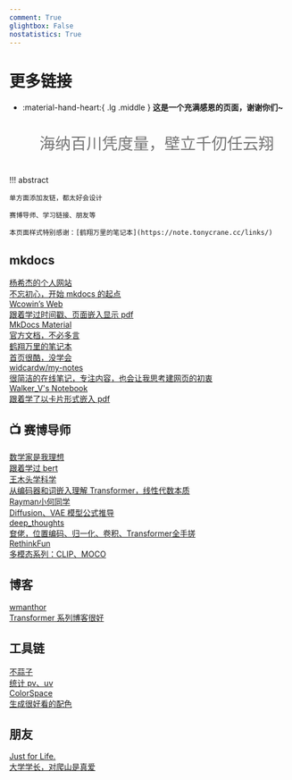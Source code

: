 ```yaml
---
comment: True
glightbox: False
nostatistics: True
---
```


# 更多链接

<div class="grid cards" markdown>

-   :material-hand-heart:{ .lg .middle } __这是一个充满感恩的页面，谢谢你们~__

    <p style="font-size: 28px; line-height: 2; color: #757575; text-align: center;">海纳百川凭度量，壁立千仞任云翔</p>
        
</div>

!!! abstract 
    

    单方面添加友链，都太好会设计
    
    赛博导师、学习链接、朋友等
    
    本页面样式特别感谢：[鹤翔万里的笔记本](https://note.tonycrane.cc/links/)

## mkdocs

<div class="flink-list">

  <div class="flink-list-item">
    <a href="https://yang-xijie.github.io/" title="杨希杰的个人网站" target="_blank">
      <div class="flink-item-name">杨希杰的个人网站</div>
      <div class="flink-item-desc">不忘初心，开始 mkdocs 的起点</div>
    </a>
  </div>

  <div class="flink-list-item">
    <a href="https://wcowin.work/" title="循此苦旅，以达星辰" target="_blank">
      <div class="flink-item-name">Wcowin’s Web</div>
      <div class="flink-item-desc">跟着学过时间戳、页面嵌入显示 pdf</div>
    </a>
  </div>

  <div class="flink-list-item">
    <a href="https://squidfunk.github.io/mkdocs-material/" title="MkDocs Material" target="_blank">
      <div class="flink-item-name">MkDocs Material</div>
      <div class="flink-item-desc">官方文档，不必多言</div>
    </a>
  </div>

  <div class="flink-list-item">
    <a href="https://note.tonycrane.cc/" title="鹤翔万里的笔记本" target="_blank">
      <div class="flink-item-name">鹤翔万里的笔记本</div>
      <div class="flink-item-desc">首页很酷，没学会</div>
    </a>
  </div>

  <div class="flink-list-item">
    <a href="https://notes.widcard.win/" title="widcardw/my-notes" target="_blank">
      <div class="flink-item-name">widcardw/my-notes</div>
      <div class="flink-item-desc">很简洁的在线笔记，专注内容，也会让我思考建网页的初衷</div>
    </a>
  </div>

  <div class="flink-list-item">
    <a href="https://victorwang712.github.io/Note/science_research/papers/arXiv_2306_13063/" title="Walker_V's Notebook" target="_blank">
      <div class="flink-item-name">Walker_V's Notebook</div>
      <div class="flink-item-desc">跟着学了以卡片形式嵌入 pdf</div>
    </a>
  </div>

</div>

## 📺 赛博导师
<div class="flink-list">
  <div class="flink-list-item">
    <a href="https://space.bilibili.com/181990557" title="数学家是我理想" target="_blank">
      <div class="flink-item-name">数学家是我理想</div>
      <div class="flink-item-desc">跟着学过 bert</div>
    </a>
  </div>
    <div class="flink-list-item">
    <a href="https://space.bilibili.com/504715181?spm_id_from=333.337.0.0" title="王木头学科学" target="_blank">
      <div class="flink-item-name">王木头学科学</div>
      <div class="flink-item-desc">从编码器和词嵌入理解 Transformer，线性代数本质</div>
    </a>
  </div>


  <div class="flink-list-item">
    <a href="https://www.bilibili.com/video/BV1Ax4y1v7CY?spm_id_from=333.788.videopod.sections&vd_source=ddd7d236ab3e9b123c4086c415f4939e" title="wmathor" target="_blank">
      <div class="flink-item-name">Rayman小何同学</div>
      <div class="flink-item-desc">Diffusion、VAE 模型公式推导</div>
    </a>
  </div>

  <div class="flink-list-item">
    <a href="https://www.bilibili.com/video/BV1sG411s7vV/?spm_id_from=333.337.search-card.all.click&vd_source=ddd7d236ab3e9b123c4086c415f4939e" title="deep_thoughts" target="_blank">
      <div class="flink-item-name">deep_thoughts</div>
      <div class="flink-item-desc">奆佬，位置编码、归一化、卷积、Transformer全手搓</div>
    </a>
  </div>

  <div class="flink-list-item">
    <a href="https://www.bilibili.com/video/BV1dtSuY7Evj?spm_id_from=333.788.player.switch&vd_source=ddd7d236ab3e9b123c4086c415f4939e" title="RethinkFun" target="_blank">
      <div class="flink-item-name">RethinkFun</div>
      <div class="flink-item-desc">多模态系列：CLIP、MOCO</div>
    </a>
  </div>
</div>

## 博客
<div class="flink-list">
  <div class="flink-list-item">
    <a href="https://wmathor.com/index.php/archives/1438/" title="wmanthor" target="_blank">
      <div class="flink-item-name">wmanthor</div>
      <div class="flink-item-desc">Transformer 系列博客很好</div>
    </a>
  </div>
</div>

## 工具链

<div class="flink-list">

  <div class="flink-list-item">
    <a href="https://ibruce.info/2015/04/04/busuanzi/" title="不蒜子" target="_blank">
      <div class="flink-item-name">不蒜子</div>
      <div class="flink-item-desc">统计 pv、uv</div>
    </a>
  </div>

  <div class="flink-list-item">
    <a href="https://mycolor.space/" title="ColorSpace" target="_blank">
      <div class="flink-item-name">ColorSpace</div>
      <div class="flink-item-desc">生成很好看的配色</div>
    </a>
  </div>

</div>


## 朋友
<div class="flink-list">

  <div class="flink-list-item">
    <a href="https://muyuuuu.github.io/" title="Just for Life." target="_blank">
      <div class="flink-item-name">Just for Life.</div>
      <div class="flink-item-desc">大学学长，对爬山是真爱</div>
    </a>
  </div>

</div>


